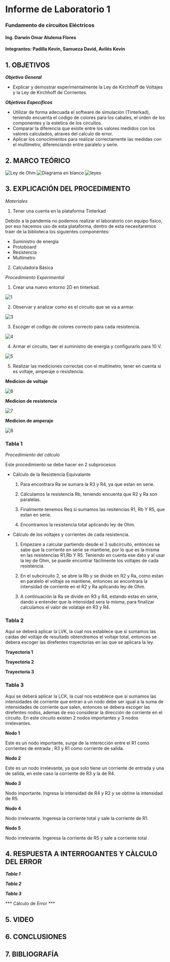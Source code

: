 # Informe de Laboratorio 1
### Fundamento de circuitos Eléctricos 
#### Ing. Darwin Omar Alulema Flores
#### Integrantes: Padilla Kevin, Samueza David, Avilés Kevin
 
 ## 1. OBJETIVOS
***Objetivo General***

- Explicar y demostrar experimentalmente la Ley de Kirchhoff de Voltajes y la Ley de
Kirchhoff de Corrientes.

 ***Objetivos Específicos***
- Utilizar de forma adecuada el software de simulaciòn (Tinterkad), teniendo encuenta el codigo de colores para los cabales, el orden de los componentes y la estetica de los circuitos.
- Comparar la diferencia que existe entre los valores medidos con los valores calculados, atraves del calculo de error.
- Aplicar los conocimientos para realizar correctamente las  medidas con el multimetro, diferenciando entre paralelo y serie.

## 2. MARCO TEÓRICO
![Ley de Ohm](https://user-images.githubusercontent.com/93794279/141377003-72a0d14b-321a-4e29-ae8c-9a9fa71518fe.png)
![Diagrama en blanco](https://user-images.githubusercontent.com/93794279/141377036-d6c7cd48-c0b8-41dd-a021-cf236a355833.png)
![leyes](https://user-images.githubusercontent.com/93794279/141381476-3df8411d-99f1-402a-9b93-6cc6aaa9d255.png)

## 3. EXPLICACIÓN DEL PROCEDIMIENTO
*Materiales*
1. Tener una cuenta en la plataforma Tinterkad

Debido a la pandemia no podemos realizar el laboratorio con equipo fisico, por eso hacemos uso de esta plataforma, dentro de esta necesitaremos traer de la biblioteca los siguientes componentes:
- Suministro de energía
- Protoboard
- Resistencia
- Multímetro
2. Calculadora Básica

*Procedimiento Experimental*

1. Crear una nuevo entorno 2D en tinterkad.

![1](https://user-images.githubusercontent.com/93794279/141382346-0c75dec9-d713-419f-a017-0bab941f88e0.PNG)

2. Observar y analizar como es el circuito que se va a armar.

![3](https://user-images.githubusercontent.com/93794279/141382688-402a85d8-c65b-4461-b8bf-49e969e9bdd4.PNG)

3. Escoger el codigo de colores correcto para cada resistencia.

![4](https://user-images.githubusercontent.com/93794279/141382819-57b13589-ea8c-41a7-a30b-7b025c5816f7.PNG)

4. Armar el circuito, taer el suministro de energía y configurarlo para 10 V.

![5](https://user-images.githubusercontent.com/93794279/141382948-9da3ced8-95a9-4eb6-89e8-461c11389d4b.PNG)

5. Realizar las mediciones correctas con el multímetro, tener en cuenta si es voltaje, amperaje o resistencia.

**Medicion de voltaje**


![6](https://user-images.githubusercontent.com/93794279/141383194-19738490-949c-4d05-ac8b-c89000223a7a.PNG)


**Medicion de resistencia**


![7](https://user-images.githubusercontent.com/93794279/141383412-6d6bfdee-9c29-43c5-bccc-facaec58f71c.PNG)


**Medicion de amperaje**


![8](https://user-images.githubusercontent.com/93794279/141383579-88a62a26-f2a4-4572-85cd-cc5a0e00ca6a.PNG)


### Tabla 1

*Procedimiento del cálculo*

Este procedimiento se debe hacer en 2 subprocesos

- Cálculo de la Resistencia Equivalante

   1. Para encontrara Ra se sumara la R3 y R4, ya que estan en serie.
   
   2. Cálculamos la resistencia Rb, teniendo encuenta que R2 y Ra son paralelas.
   
   3. Finalmente tenemos Req si sumamos las resitencias R1, Rb Y R5, que estan en serie.
   
   4. Encontramos la resistencia total aplicando ley de Ohm.
  
  
- Cálculo de los voltajes y corrientes de cada resistencia.
  
  1. Empezare a calcular partiendo desde el 3 subcircuito, entonces se sabe que la corriente en serie se mantiene, por lo que es la misma en las resistencias R1,Rb Y R5. Teniendo en cuenta ese dato y al usar la ley de Ohm, se puede encontrar fácilmente los voltajes de cada resistencia.

  2. En el subcircuito 2, se abre la Rb y se divide en R2 y Ra, como estan en paralelo el voltaje se mantiene, entonces se encontrara la intensidad de corriente en el R2 y Ra aplicando ley de Ohm.


  3. A continuación la Ra se divide en R3 y R4, estando estas en serie, dando a entender que la intensidad sera la misma, para finalizar calculamos el valor de volataje en R3 y R4.


### Tabla 2
 Aquí se deberá aplicar la LVK, la cual nos establece que si sumamos las caidas del voltaje de resultado obtendremos el voltaje total, entonces se debera escoger las direfentes trayectorias en las que se aplicara la ley.
 
 
 **Trayectoria 1**

 
 
 **Trayectoria 2**
 
 
 
 **Trayectoria 3**
 
 
 
 
 ### Tabla 3
 
 Aquí se deberá aplicar la LCK, la cual nos establece que si sumamos las intensidades de corriente que entran a un nodo debe ser igual a la suma de intensidades de corriente que salen, entonces se debera escoger las direfentes nodos, ademas de eso considerar la dirección de corriente en el circuito. En este circuito existen 2 nodos importantes y 3 nodos irrelevantes.
 
**Nodo 1**

Este es un nodo importante, surge de la interección entre el R1  como corrientes de entrada  ;  R3 y R1 como corriente de salida.

**Nodo 2**

Este es un nodo irrelevante, ya que solo tiene un corriente de entrada y una de salida, en este caso la corriente de R3 y la de R4.

**Nodo 3**

Nodo importante. Ingresa la intensidad de R4 y R2 y  se obtine la intensidad de R5.

**Nodo 4**

Nodo irrelevante. Ingeresa la corriente total y sale la corriente de R1.

**Nodo 5**

Nodo irrelevante. Ingeresa la corriente de R5 y sale a corriente total .

## 4. RESPUESTA A INTERROGANTES Y CÀLCULO DEL ERROR

***Tabla 1***

***Tabla 2***

***Tabla 3***


*** Cálculo de Error ***

## 5. VIDEO
## 6. CONCLUSIONES
## 7. BIBLIOGRAFÍA




